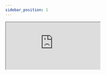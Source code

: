 ```yaml
---
sidebar_position: 1
---
```


<iframe src="https://codesandbox.io/embed/github/open-tech-foundation/react-form/tree/main/examples/Simple-Form?fontsize=14&hidenavigation=1&module=%2FApp.js&theme=dark" style={{width: "100%", height: "500px", border: "0", borderRadius: "4px", overflow: "hidden"}} title="@opentf/react-form-simple-form" allow="accelerometer; ambient-light-sensor; camera; encrypted-media; geolocation; gyroscope; hid; microphone; midi; payment; usb; vr; xr-spatial-tracking" sandbox="allow-forms allow-modals allow-popups allow-presentation allow-same-origin allow-scripts" ></iframe>
